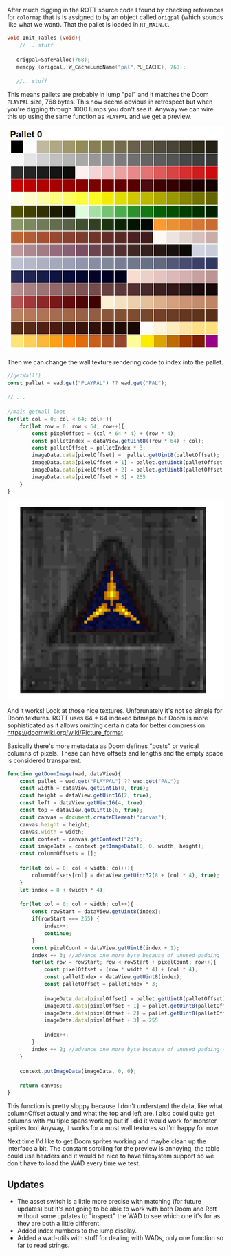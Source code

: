 After much digging in the ROTT source code I found by checking references for `colormap` that is is assigned to by an object called `origpal` (which sounds like what we want). That the pallet is loaded in `RT_MAIN.C`.

```C
void Init_Tables (void){
	// ...stuff

   origpal=SafeMalloc(768);
   memcpy (origpal, W_CacheLumpName("pal",PU_CACHE), 768);

   //...stuff
```

This means pallets are probably in lump "pal" and it matches the Doom `PLAYPAL` size, 768 bytes.  This now seems obvious in retrospect but when you're digging through 1000 lumps you don't see it.  Anyway we can wire this up using the same function as `PLAYPAL` and we get a preview.  

![Rott Pallet](rott-pallet.png)


Then we can change the wall texture rendering code to index into the pallet.

```js
//getWall()
const pallet = wad.get("PLAYPAL") ?? wad.get("PAL");

// ...

//main getWall loop
for(let col = 0; col < 64; col++){
	for(let row = 0; row < 64; row++){
		const pixelOffset = (col * 64 * 4) + (row * 4);
		const palletIndex = dataView.getUint8((row * 64) + col);
		const palletOffset = palletIndex * 3;
		imageData.data[pixelOffset] =  pallet.getUint8(palletOffset); //red
		imageData.data[pixelOffset + 1] = pallet.getUint8(palletOffset + 1); //green
		imageData.data[pixelOffset + 2] = pallet.getUint8(palletOffset + 2); //blue
		imageData.data[pixelOffset + 3] = 255
	}
}
```

![Rott Wall](rott-wall.png)

And it works!  Look at those nice textures.  Unforunately it's not so simple for Doom textures.  ROTT uses 64 * 64 indexed bitmaps but Doom is more sophisticated as it allows omitting certain data for better compression. https://doomwiki.org/wiki/Picture_format

Basically there's more metadata as Doom defines "posts" or verical columns of pixels.  These can have offsets and lengths and the empty space is considered transparent.

```js
function getDoomImage(wad, dataView){
	const pallet = wad.get("PLAYPAL") ?? wad.get("PAL");
	const width = dataView.getUint16(0, true);
	const height = dataView.getUint16(2, true);
	const left = dataView.getUint16(4, true);
	const top = dataView.getUint16(6, true);
	const canvas = document.createElement("canvas");
	canvas.height = height;
	canvas.width = width;
	const context = canvas.getContext("2d");
	const imageData = context.getImageData(0, 0, width, height);
	const columnOffsets = [];

	for(let col = 0; col < width; col++){
		columnOffsets[col] = dataView.getUint32(8 + (col * 4), true);
	}
	let index = 8 + (width * 4);

	for(let col = 0; col < width; col++){
		const rowStart = dataView.getUint8(index);
		if(rowStart === 255) {
			index++;
			continue;
		}
		const pixelCount = dataView.getUint8(index + 1);
		index += 3; //advance one more byte because of unused padding
		for(let row = rowStart; row < rowStart + pixelCount; row++){
			const pixelOffset = (row * width * 4) + (col * 4);
			const palletIndex = dataView.getUint8(index);
			const palletOffset = palletIndex * 3;

			imageData.data[pixelOffset] = pallet.getUint8(palletOffset); //red
			imageData.data[pixelOffset + 1] = pallet.getUint8(palletOffset + 1); //green
			imageData.data[pixelOffset + 2] = pallet.getUint8(palletOffset + 2); //blue
			imageData.data[pixelOffset + 3] = 255

			index++;
		}
		index += 2; //advance one more byte because of unused padding (and some 255 value that ends the col)
	}

	context.putImageData(imageData, 0, 0);

	return canvas;
}
```

This function is pretty sloppy because I don't understand the data, like what columnOffset actually and what the top and left are.  I also could quite get columns with multiple spans working but if I did it would work for monster sprites too!  Anyway, it works for a most wall textures so I'm happy for now.

Next time I'd like to get Doom sprites working and maybe clean up the interface a bit.  The constant scrolling for the preview is annoying, the table could use headers and it would be nice to have filesystem support so we don't have to load the WAD every time we test.

Updates
-------

- The asset switch is a little more precise with matching (for future updates) but it's not going to be able to work with both Doom and Rott without some updates to "inspect" the WAD to see which one it's for as they are both a little different.
- Added index numbers to the lump display.
- Added a wad-utils with stuff for dealing with WADs, only one function so far to read strings.
